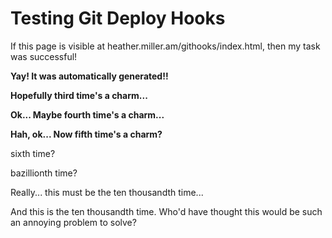 ---
---

<h1>Testing Git Deploy Hooks</h1>

If this page is visible at heather.miller.am/githooks/index.html, then my task was successful!

<p><b>Yay! It was automatically generated!!</b></p>
<p><b>Hopefully third time's a charm...</b></p>
<p><b>Ok... Maybe fourth time's a charm...</b></p>
<p><b>Hah, ok... Now fifth time's a charm?</b></p>

<p>sixth time?</p>

<p>bazillionth time?</p>

Really... this must be the ten thousandth time...

And this is the ten thousandth time. Who'd have thought this would be such an annoying problem to solve?